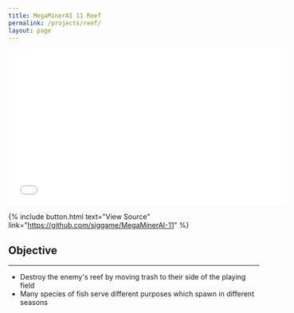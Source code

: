 ```yaml
---
title: MegaMinerAI 11 Reef
permalink: /projects/reef/
layout: page
---
```


<iframe width="560" height="315" src="//www.youtube.com/embed/7xGkdxQZkkc" frameborder="0" allowfullscreen></iframe>

{% include button.html text="View Source" link="https://github.com/siggame/MegaMinerAI-11" %}

## Objective
***

* Destroy the enemy's reef by moving trash to their side of the playing field
* Many species of fish serve different purposes which spawn in different seasons

